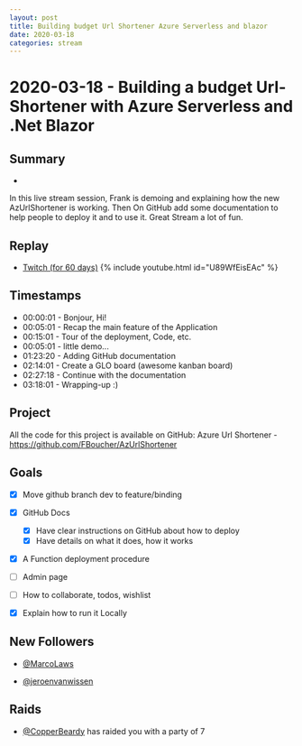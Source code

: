 ```yaml
---
layout: post
title: Building budget Url Shortener Azure Serverless and blazor
date: 2020-03-18
categories: stream
---
```



# 2020-03-18 - Building a budget Url-Shortener with Azure Serverless and .Net Blazor

## Summary
-

In this live stream session, Frank is demoing and explaining how the new AzUrlShortener is working. Then On GitHub add some documentation to help people to deploy it and to use it. Great Stream a lot of fun.

## Replay


- [Twitch (for 60 days)](https://www.twitch.tv/videos/569685259)
{% include youtube.html id="U89WfEisEAc" %}
<br/><!--more-->


## Timestamps


- 00:00:01 - Bonjour, Hi!
- 00:05:01 - Recap the main feature of the Application
- 00:15:01 - Tour of the deployment, Code, etc. 
- 00:05:01 - little demo...
- 01:23:20 - Adding GitHub documentation
- 02:14:01 - Create a GLO board (awesome kanban board)
- 02:27:18 - Continue with the documentation
- 03:18:01 - Wrapping-up :)


Project
-------

All the code for this project is available on GitHub: Azure Url Shortener - https://github.com/FBoucher/AzUrlShortener


Goals
-----

- [X] Move github branch dev to feature/binding
- [X] GitHub Docs
    - [X] Have clear instructions on GitHub about how to deploy
    - [X] Have details on what it does, how it works
- [X] A Function deployment procedure
- [ ] Admin page
- [ ] How to collaborate, todos, wishlist
- [X] Explain how to run it Locally
 



New Followers
-------------

- [@MarcoLaws](https://www.twitch.tv/MarcoLaws)

- [@jeroenvanwissen](https://www.twitch.tv/jeroenvanwissen)



Raids
------

- [@CopperBeardy](https://www.twitch.tv/CopperBeardy) has raided you with a party of 7

